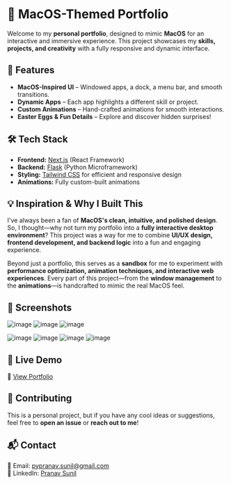 # 🚀 MacOS-Themed Portfolio  

Welcome to my **personal portfolio**, designed to mimic **MacOS** for an interactive and immersive experience. This project showcases my **skills, projects, and creativity** with a fully responsive and dynamic interface.  

## 🎨 Features  
- **MacOS-Inspired UI** – Windowed apps, a dock, a menu bar, and smooth transitions.  
- **Dynamic Apps** – Each app highlights a different skill or project.  
- **Custom Animations** – Hand-crafted animations for smooth interactions.  
- **Easter Eggs & Fun Details** – Explore and discover hidden surprises!  

## 🛠️ Tech Stack  
- **Frontend:** [Next.js](https://nextjs.org/) (React Framework)  
- **Backend:** [Flask](https://flask.palletsprojects.com/) (Python Microframework)  
- **Styling:** [Tailwind CSS](https://tailwindcss.com/) for efficient and responsive design  
- **Animations:** Fully custom-built animations 

## 💡 Inspiration & Why I Built This  
I've always been a fan of **MacOS's clean, intuitive, and polished design**. So, I thought—why not turn my portfolio into a **fully interactive desktop environment**? This project was a way for me to combine **UI/UX design, frontend development, and backend logic** into a fun and engaging experience.  

Beyond just a portfolio, this serves as a **sandbox** for me to experiment with **performance optimization, animation techniques, and interactive web experiences**. Every part of this project—from the **window management** to the **animations**—is handcrafted to mimic the real MacOS feel.  

## 📸 Screenshots  
![image](https://github.com/user-attachments/assets/f12e7055-c513-4801-91a7-85230de760fb)
![image](https://github.com/user-attachments/assets/69f2bd15-b99f-4128-a36b-57ed8eff84c6)
![image](https://github.com/user-attachments/assets/2d1804ce-f661-4fc2-ad30-c36a91d01986)

![image](https://github.com/user-attachments/assets/66988b20-c4da-4836-a7f9-0c9d2227e12c)
![image](https://github.com/user-attachments/assets/c257e0fe-0b95-47f3-9d7c-4586405d9019)
![image](https://github.com/user-attachments/assets/26670833-e3e4-4155-be71-e1d2530477db)
![image](https://github.com/user-attachments/assets/5f905ade-cc41-4f4b-bf5a-8432ef945b5e)




## 🚀 Live Demo  
🔗 [View Portfolio](https://www.pypranav.com/)  

## 🤝 Contributing  
This is a personal project, but if you have any cool ideas or suggestions, feel free to **open an issue** or **reach out to me**!  

## 📬 Contact  
📧 Email: [pypranav.sunil@gmail.com](mailto:pypranav.sunil@gmail.com)  
💼 LinkedIn: [Pranav Sunil](https://www.linkedin.com/in/pypranav)  
